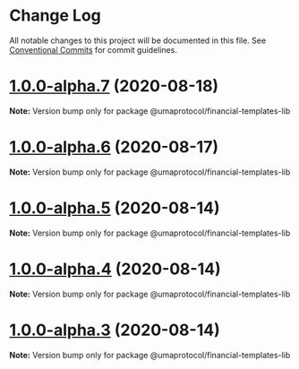 # Change Log

All notable changes to this project will be documented in this file.
See [Conventional Commits](https://conventionalcommits.org) for commit guidelines.

# [1.0.0-alpha.7](https://github.com/UMAprotocol/protocol/compare/@umaprotocol/financial-templates-lib@1.0.0-alpha.5...@umaprotocol/financial-templates-lib@1.0.0-alpha.7) (2020-08-18)

**Note:** Version bump only for package @umaprotocol/financial-templates-lib

# [1.0.0-alpha.6](https://github.com/UMAprotocol/protocol/compare/@umaprotocol/financial-templates-lib@1.0.0-alpha.5...@umaprotocol/financial-templates-lib@1.0.0-alpha.6) (2020-08-17)

**Note:** Version bump only for package @umaprotocol/financial-templates-lib

# [1.0.0-alpha.5](https://github.com/UMAprotocol/protocol/compare/@umaprotocol/financial-templates-lib@1.0.0-alpha.4...@umaprotocol/financial-templates-lib@1.0.0-alpha.5) (2020-08-14)

**Note:** Version bump only for package @umaprotocol/financial-templates-lib

# [1.0.0-alpha.4](https://github.com/UMAprotocol/protocol/compare/@umaprotocol/financial-templates-lib@1.0.0-alpha.3...@umaprotocol/financial-templates-lib@1.0.0-alpha.4) (2020-08-14)

**Note:** Version bump only for package @umaprotocol/financial-templates-lib

# [1.0.0-alpha.3](https://github.com/UMAprotocol/protocol/compare/@umaprotocol/financial-templates-lib@1.0.0-alpha.2...@umaprotocol/financial-templates-lib@1.0.0-alpha.3) (2020-08-14)

**Note:** Version bump only for package @umaprotocol/financial-templates-lib
